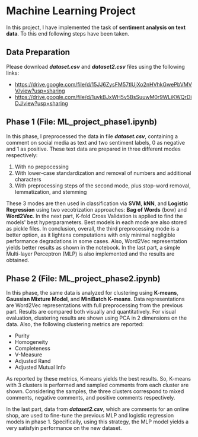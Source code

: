 # Machine Learning Project

In this project, I have implemented the task of **sentiment analysis on text data**. To this end following steps have been taken.

## Data Preparation

Please download ***dataset.csv*** and ***dataset2.csv*** files using the following links:
- https://drive.google.com/file/d/15JJ6ZysFM57tlUjXo2nHVhkGwePbVMVV/view?usp=sharing
- https://drive.google.com/file/d/1uykBJxWH5v5BsSuuwM0r9WLiKWQrDiDJ/view?usp=sharing

## Phase 1 (File: ML_project_phase1.ipynb)
In this phase, I preprocessed the data in file ***dataset.csv***, containing a comment on social media as text and two sentiment labels, 0 as negative and 1 as positive.
These text data are prepared in three different modes respectively:
 1. With no prepocessing
 2. With lower-case standardization and removal of numbers and additional characters
 3. With preprocessing steps of the second mode, plus stop-word removal, lemmatization, and stemming

These 3 modes are then used in classification via **SVM**, **kNN**, and **Logistic Regression** using two vecotrization approaches: **Bag of Words** (bow) and **Word2Vec**. 
In the next part, K-fold Cross Validation is applied to find the models' best hyperparameters. Best models in each mode are also stored as pickle files.
In conclusion, overall, the third preprocessing mode is a better option, as it lightens computations with only minimal negligible performance degradations in some cases. Also, Word2Vec representation yields better results as shown in the notebook. 
In the last part, a simple Multi-layer Perceptron (MLP) is also implemented and the results are obtained.
## Phase 2 (File: ML_project_phase2.ipynb)
 In this phase, the same data is analyzed for clustering using **K-means**, **Gaussian Mixture Model**, and **MiniBatch K-means**. Data representations are Word2Vec representations with full preprocessing from the previous part.
 Results are compared both visually and quantitatively. For visual evaluation, clustering results are shown using PCA in 2 dimensions on the data. Also, the following clustering metrics are reported:
 

 - Purity
 - Homogeneity
 - Completeness
 - V-Measure
 - Adjusted Rand
 - Adjusted Mutual Info 

As reported by these metrics, K-means yields the best results. So, K-means with 3 clusters is performed and sampled comments from each cluster are shown. Considering the samples, the three clusters correspond to mixed comments, negative comments, and positive comments respectively. 

In the last part, data from ***dataset2.csv***, which are comments for an online shop, are used to fine-tune the previous MLP and logistic regression models in phase 1. Specifically, using this strategy, the MLP model yields a very satisfyin performance on the new dataset.




